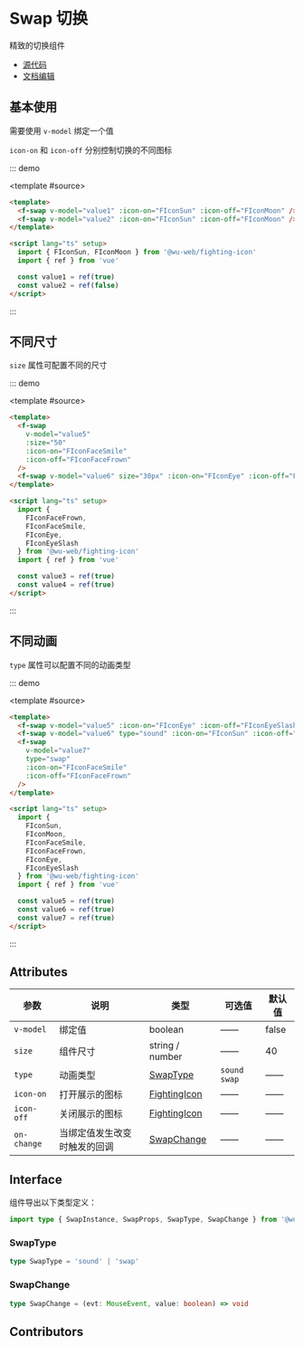 # Swap 切换

精致的切换组件

- [源代码](https://github.com/FightingDesign/fighting-design/tree/master/packages/fighting-design/swap)
- [文档编辑](https://github.com/FightingDesign/fighting-design/blob/master/docs/docs/components/swap.md)

## 基本使用

需要使用 `v-model` 绑定一个值

`icon-on` 和 `icon-off` 分别控制切换的不同图标

::: demo

<template #source>
<f-swap v-model="value1" :icon-on="FIconSun" :icon-off="FIconMoon" />
<f-swap v-model="value2" :icon-on="FIconSun" :icon-off="FIconMoon" />
</template>

```html
<template>
  <f-swap v-model="value1" :icon-on="FIconSun" :icon-off="FIconMoon" />
  <f-swap v-model="value2" :icon-on="FIconSun" :icon-off="FIconMoon" />
</template>

<script lang="ts" setup>
  import { FIconSun, FIconMoon } from '@wu-web/fighting-icon'
  import { ref } from 'vue'

  const value1 = ref(true)
  const value2 = ref(false)
</script>
```

:::

## 不同尺寸

`size` 属性可配置不同的尺寸

::: demo

<template #source>
<f-swap v-model="value3" :size="50" :icon-on="FIconFaceSmile" :icon-off="FIconFaceFrown" />
<f-swap v-model="value4" size="30px" :icon-on="FIconEye" :icon-off="FIconEyeSlash" />
</template>

```html
<template>
  <f-swap
    v-model="value5"
    :size="50"
    :icon-on="FIconFaceSmile"
    :icon-off="FIconFaceFrown"
  />
  <f-swap v-model="value6" size="30px" :icon-on="FIconEye" :icon-off="FIconEyeSlash" />
</template>

<script lang="ts" setup>
  import {
    FIconFaceFrown,
    FIconFaceSmile,
    FIconEye,
    FIconEyeSlash
  } from '@wu-web/fighting-icon'
  import { ref } from 'vue'

  const value3 = ref(true)
  const value4 = ref(true)
</script>
```

:::

## 不同动画

`type` 属性可以配置不同的动画类型

::: demo

<template #source>
<f-swap v-model="value5" :icon-on="FIconEye" :icon-off="FIconEyeSlash" />
<f-swap v-model="value6" type="sound" :icon-on="FIconSun" :icon-off="FIconMoon" />
<f-swap v-model="value7" type="swap" :icon-on="FIconFaceSmile" :icon-off="FIconFaceFrown" />
</template>

```html
<template>
  <f-swap v-model="value5" :icon-on="FIconEye" :icon-off="FIconEyeSlash" />
  <f-swap v-model="value6" type="sound" :icon-on="FIconSun" :icon-off="FIconMoon" />
  <f-swap
    v-model="value7"
    type="swap"
    :icon-on="FIconFaceSmile"
    :icon-off="FIconFaceFrown"
  />
</template>

<script lang="ts" setup>
  import {
    FIconSun,
    FIconMoon,
    FIconFaceSmile,
    FIconFaceFrown,
    FIconEye,
    FIconEyeSlash
  } from '@wu-web/fighting-icon'
  import { ref } from 'vue'

  const value5 = ref(true)
  const value6 = ref(true)
  const value7 = ref(true)
</script>
```

:::

## Attributes

| 参数        | 说明                         | 类型                                                               | 可选值         | 默认值 |
| ----------- | ---------------------------- | ------------------------------------------------------------------ | -------------- | ------ |
| `v-model`   | 绑定值                       | boolean                                                            | ——             | false  |
| `size`      | 组件尺寸                     | string / number                                                    | ——             | 40     |
| `type`      | 动画类型                     | <a href="#swaptype">SwapType</a>                                   | `sound` `swap` | ——     |
| `icon-on`   | 打开展示的图标               | <a href="/components/interface.html#fightingicon">FightingIcon</a> | ——             | ——     |
| `icon-off`  | 关闭展示的图标               | <a href="/components/interface.html#fightingicon">FightingIcon</a> | ——             | ——     |
| `on-change` | 当绑定值发生改变时触发的回调 | <a href="#swapchange">SwapChange</a>                               | ——             | ——     |

## Interface

组件导出以下类型定义：

```ts
import type { SwapInstance, SwapProps, SwapType, SwapChange } from '@wu-web/fighting-design'
```

### SwapType

```ts
type SwapType = 'sound' | 'swap'
```

### SwapChange

```ts
type SwapChange = (evt: MouseEvent, value: boolean) => void
```

## Contributors

<a href="https://github.com/Tyh2001" target="_blank">
  <f-avatar round src="https://avatars.githubusercontent.com/u/73180970?v=4" />
</a>

<a href="https://github.com/ChetSerenade" target="_blank">
  <f-avatar round src="https://avatars.githubusercontent.com/u/44160015?v=4" />
</a>

<a href="https://github.com/Alphatrionty" target="_blank">
  <f-avatar round src="https://avatars.githubusercontent.com/u/57850101?v=4" />
</a>

<script lang="ts" setup>
  import { 
   FIconSoundUp,
   FIconSoundMute,
   FIconSun,
   FIconMoon,
   FIconFaceSmile,
   FIconFaceFrown,
   FIconEye,
   FIconEyeSlash
   } from '@wu-web/fighting-icon'
  import { ref } from 'vue'

  const value1 = ref(true)
  const value2 = ref(false)
  const value3 = ref(true)
  const value4 = ref(true)
  const value5 = ref(true)
  const value6 = ref(true)
  const value7 = ref(true)
</script>

<style scoped>
  .f-swap {
    margin: 5px;
  }
</style>
